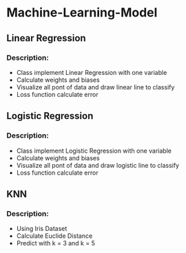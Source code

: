 # Machine-Learning-Model

## Linear Regression

### Description:
* Class implement Linear Regression with one variable
* Calculate weights and biases
* Visualize all pont of data and draw linear line to classify
* Loss function calculate error

## Logistic Regression

### Description:
* Class implement Logistic Regression with one variable
* Calculate weights and biases
* Visualize all pont of data and draw logistic line to classify
* Loss function calculate error

## KNN

### Description:
* Using Iris Dataset
* Calculate Euclide Distance
* Predict with k = 3 and k = 5
